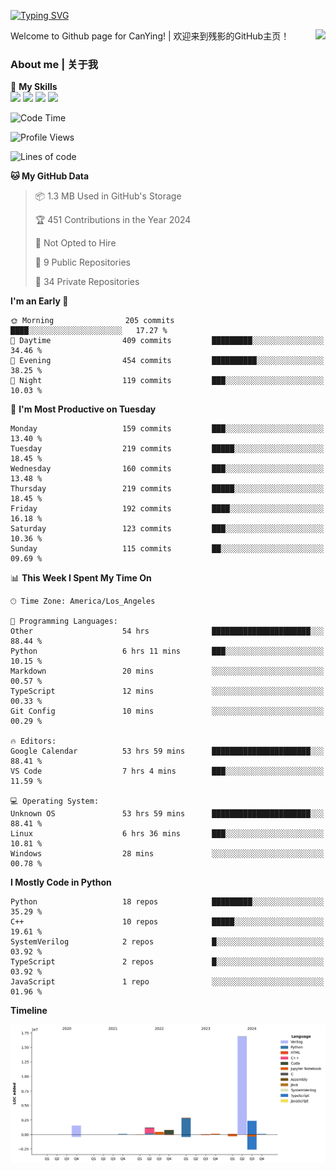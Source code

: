 [![Typing SVG](https://readme-typing-svg.herokuapp.com?size=25&duration=3500&color=00FFFF&vCenter=true&width=250&height=40&lines=Hi+Welcome+%F0%9F%91%8B%F0%9F%8F%BB;I'm+CanYing|残影)](https://git.io/typing-svg)

<a href="#">
  <img align="right" src="https://github-readme-stats.vercel.app/api?username=CanYing0913&count_private=true&rank_icon=github&show_icons=true&bg_color=15,f2f7fd,E0EAFC&" />
</a>

Welcome to Github page for CanYing! | 欢迎来到残影的GitHub主页！

### About me | 关于我

🌟 **My Skills**  
![](https://img.shields.io/badge/-C-A8B9CC?style=flat-square&logo=C&logoColor=fff)
![](https://img.shields.io/badge/-C++-00599C?style=flat-square&logo=Cpp&logoColor=fff)
![](https://img.shields.io/badge/-Python-3776AB?style=flat-square&logo=Python&logoColor=fff)
![](https://img.shields.io/badge/-Linux-000000?style=flat-square&logo=Linux&logoColor=fff)

<!--START_SECTION:waka-->
![Code Time](http://img.shields.io/badge/Code%20Time-1%2C192%20hrs%2046%20mins-blue)

![Profile Views](http://img.shields.io/badge/Profile%20Views-0-blue)

![Lines of code](https://img.shields.io/badge/From%20Hello%20World%20I%27ve%20Written-26.4%20million%20lines%20of%20code-blue)

**🐱 My GitHub Data** 

> 📦 1.3 MB Used in GitHub's Storage 
 > 
> 🏆 451 Contributions in the Year 2024
 > 
> 🚫 Not Opted to Hire
 > 
> 📜 9 Public Repositories 
 > 
> 🔑 34 Private Repositories 
 > 
**I'm an Early 🐤** 

```text
🌞 Morning                205 commits         ████░░░░░░░░░░░░░░░░░░░░░   17.27 % 
🌆 Daytime                409 commits         █████████░░░░░░░░░░░░░░░░   34.46 % 
🌃 Evening                454 commits         ██████████░░░░░░░░░░░░░░░   38.25 % 
🌙 Night                  119 commits         ███░░░░░░░░░░░░░░░░░░░░░░   10.03 % 
```
📅 **I'm Most Productive on Tuesday** 

```text
Monday                   159 commits         ███░░░░░░░░░░░░░░░░░░░░░░   13.40 % 
Tuesday                  219 commits         █████░░░░░░░░░░░░░░░░░░░░   18.45 % 
Wednesday                160 commits         ███░░░░░░░░░░░░░░░░░░░░░░   13.48 % 
Thursday                 219 commits         █████░░░░░░░░░░░░░░░░░░░░   18.45 % 
Friday                   192 commits         ████░░░░░░░░░░░░░░░░░░░░░   16.18 % 
Saturday                 123 commits         ███░░░░░░░░░░░░░░░░░░░░░░   10.36 % 
Sunday                   115 commits         ██░░░░░░░░░░░░░░░░░░░░░░░   09.69 % 
```


📊 **This Week I Spent My Time On** 

```text
🕑︎ Time Zone: America/Los_Angeles

💬 Programming Languages: 
Other                    54 hrs              ██████████████████████░░░   88.44 % 
Python                   6 hrs 11 mins       ███░░░░░░░░░░░░░░░░░░░░░░   10.15 % 
Markdown                 20 mins             ░░░░░░░░░░░░░░░░░░░░░░░░░   00.57 % 
TypeScript               12 mins             ░░░░░░░░░░░░░░░░░░░░░░░░░   00.33 % 
Git Config               10 mins             ░░░░░░░░░░░░░░░░░░░░░░░░░   00.29 % 

🔥 Editors: 
Google Calendar          53 hrs 59 mins      ██████████████████████░░░   88.41 % 
VS Code                  7 hrs 4 mins        ███░░░░░░░░░░░░░░░░░░░░░░   11.59 % 

💻 Operating System: 
Unknown OS               53 hrs 59 mins      ██████████████████████░░░   88.41 % 
Linux                    6 hrs 36 mins       ███░░░░░░░░░░░░░░░░░░░░░░   10.81 % 
Windows                  28 mins             ░░░░░░░░░░░░░░░░░░░░░░░░░   00.78 % 
```

**I Mostly Code in Python** 

```text
Python                   18 repos            █████████░░░░░░░░░░░░░░░░   35.29 % 
C++                      10 repos            █████░░░░░░░░░░░░░░░░░░░░   19.61 % 
SystemVerilog            2 repos             █░░░░░░░░░░░░░░░░░░░░░░░░   03.92 % 
TypeScript               2 repos             █░░░░░░░░░░░░░░░░░░░░░░░░   03.92 % 
JavaScript               1 repo              ░░░░░░░░░░░░░░░░░░░░░░░░░   01.96 % 
```



**Timeline**

![Lines of Code chart](https://raw.githubusercontent.com/CanYing0913/CanYing0913/master/assets/bar_graph.png)


<!--END_SECTION:waka-->
